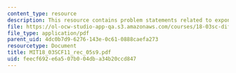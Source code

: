 ```yaml
---
content_type: resource
description: This resource contains problem statements related to exponential input.
file: https://ol-ocw-studio-app-qa.s3.amazonaws.com/courses/18-03sc-differential-equations-fall-2011/feecf692e6a507b004dba34b20ccd847_MIT18_03SCF11_rec_05s9.pdf
file_type: application/pdf
parent_uid: 4dc0b7d9-6276-143e-0c61-0888caefa273
resourcetype: Document
title: MIT18_03SCF11_rec_05s9.pdf
uid: feecf692-e6a5-07b0-04db-a34b20ccd847
---
```

